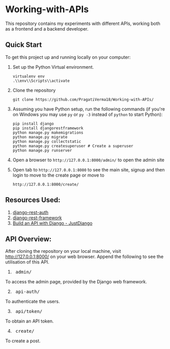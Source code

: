 # Working-with-APIs
This repository contains my experiments with different APIs, working both as a frontend and a backend developer.

## Quick Start

To get this project up and running locally on your computer:
1. Set up the Python Virtual environment.
   
   ```
   virtualenv env
   .\\env\\Scripts\\activate
   
   ```
2. Clone the repository
   
   ```
   git clone https://github.com/PragatiVerma18/Working-with-APIs/
   ```
3. Assuming you have Python setup, run the following commands (if you're on Windows you may use `py` or `py -3` instead of `python` to start Python):
   
   ```
   pip install django
   pip install djangorestframework
   python manage.py makemigrations
   python manage.py migrate
   python manage.py collectstatic
   python manage.py createsuperuser # Create a superuser
   python manage.py runserver
   ```
4. Open a browser to `http://127.0.0.1:8000/admin/` to open the admin site
5. Open tab to `http://127.0.0.1:8000` to see the main site, signup and then login to move to the create page or move to
   
   ```
   http://127.0.0.1:8000/create/
   
   ```

## Resources Used:
1. <a href="https://django-rest-auth.readthedocs.io/en/latest/installation.html">django-rest-auth</a>
2. <a href="https://www.django-rest-framework.org/">django-rest-framework</a>
3. <a href="https://www.youtube.com/watch?v=RPsDhoWY_kc&list=PLLRM7ROnmA9HzbIXYN6D3wOZ0wUrqNs_d">Build an API with Django - JustDjango</a>

## API Overview:
After cloning the repository on your local machine, visit http://127.0.0.1:8000/ on your web browser. Append the following to see the utilisation of this API.

1. <pre> admin/ </pre> 
To access the admin page, provided by the Django web framework.

2. <pre> api-auth/ </pre>
To authenticate the users.

3. <pre> api/token/ </pre>
To obtain an API token.

4. <pre> create/ </pre>
To create a post.
